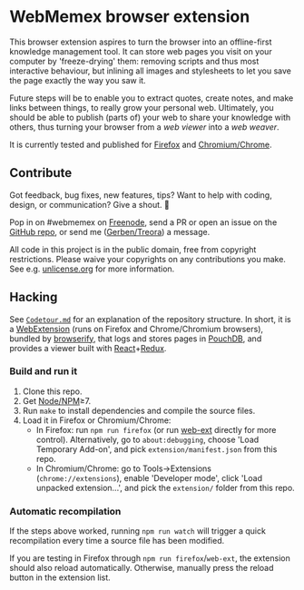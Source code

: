 # WebMemex browser extension

This browser extension aspires to turn the browser into an offline-first knowledge management tool.
It can store web pages you visit on your computer by 'freeze-drying' them: removing scripts and thus
most interactive behaviour, but inlining all images and stylesheets to let you save the page exactly
the way you saw it.

Future steps will be to enable you to extract quotes, create notes, and make links between things,
to really grow your personal web. Ultimately, you should be able to publish (parts of) your web to
share your knowledge with others, thus turning your browser from a *web viewer* into a *web weaver*.

It is currently tested and published for [Firefox][] and [Chromium/Chrome][].


[Firefox]: https://addons.mozilla.org/en-US/firefox/addon/webmemex/
[Chromium/Chrome]: https://chrome.google.com/webstore/detail/webmemex/dmkhpphjjbjgalkmaolgngobjlmfggfg


## Contribute

Got feedback, bug fixes, new features, tips? Want to help with coding, design, or communication?
Give a shout. 📢

Pop in on #webmemex on [Freenode][], send a PR or open an issue on the [GitHub repo][], or send me
([Gerben/Treora][Treora]) a message.

All code in this project is in the public domain, free from copyright restrictions. Please waive
your copyrights on any contributions you make. See e.g. [unlicense.org][] for more information.


[Freenode]: http://webchat.freenode.net/
[GitHub repo]: https://github.com/WebMemex/webmemex-extension
[Treora]: https://github.com/Treora
[unlicense.org]: https://unlicense.org/


## Hacking

See [`Codetour.md`](Codetour.md) for an explanation of the repository structure. In short, it is a
[WebExtension][] (runs on Firefox and Chrome/Chromium browsers), bundled by [browserify][], that
logs and stores pages in [PouchDB][], and provides a viewer built with [React][]+[Redux][].

### Build and run it

1. Clone this repo.
2. Get [Node/NPM][]≥7.
3. Run `make` to install dependencies and compile the source files.
4. Load it in Firefox or Chromium/Chrome:
    * In Firefox: run `npm run firefox` (or run [web-ext][] directly for more control).
      Alternatively, go to `about:debugging`, choose 'Load Temporary Add-on', and pick
      `extension/manifest.json` from this repo.
    * In Chromium/Chrome: go to Tools→Extensions (`chrome://extensions`), enable 'Developer mode',
      click 'Load unpacked extension...', and pick the `extension/` folder from this repo.

### Automatic recompilation

If the steps above worked, running `npm run watch` will trigger a quick recompilation every time a
source file has been modified.

If you are testing in Firefox through `npm run firefox`/`web-ext`, the extension should also reload
automatically. Otherwise, manually press the reload button in the extension list.


[WebExtension]: https://developer.mozilla.org/en-US/Add-ons/WebExtensions
[browserify]: http://browserify.org/
[PouchDB]: https://pouchdb.com/
[React]: https://facebook.github.io/react/
[Redux]: http://redux.js.org/
[Node/NPM]: https://nodejs.org/
[web-ext]: https://developer.mozilla.org/en-US/Add-ons/WebExtensions/web-ext_command_reference#web-ext_run
